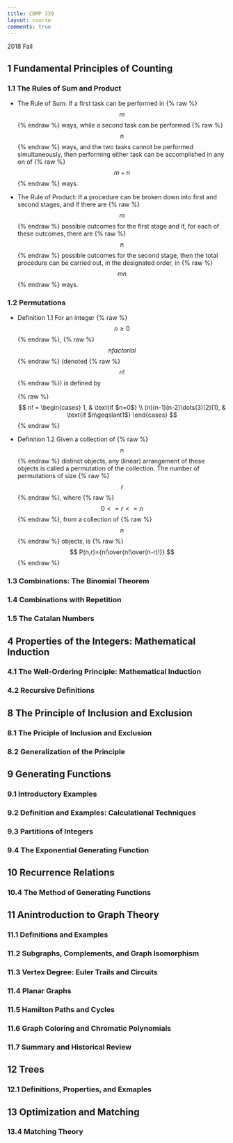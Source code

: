 ```yaml
---
title: COMP 339
layout: course
comments: true
---
```


2018 Fall

<!--more-->
## 1 Fundamental Principles of Counting

### 1.1 The Rules of Sum and Product

* The Rule of Sum: If a first task can be performed in {% raw %}$$m$${% endraw %} ways, while a second task can be performed {% raw %}$$ n$${% endraw %} ways, and the two tasks cannot be performed simultaneously, then performing either task can be accomplished in any on of {% raw %}$$ m + n$${% endraw %} ways.

* The Rule of Product: If a procedure can be broken down into first and second stages, and if there are {% raw %}$$ m$${% endraw %} possible outcomes for the first stage and if, for each of these outcomes, there are {% raw %}$$ n$${% endraw %} possible outcomes for the second stage, then the total procedure can be carried out, in the designated order, in {% raw %}$$ mn$${% endraw %} ways.

### 1.2 Permutations

* Definition 1.1 For an integer {% raw %}$$n\geqslant0$${% endraw %}, {% raw %}$$n factorial$${% endraw %} (denoted {% raw %}$$n!$${% endraw %}) is defined by
    
    {% raw %}
    $$
    n! =
    \begin{cases}
    1,  & \text{if $n=0$} \\
    (n)(n-1)(n-2)\dots(3)(2)(1), & \text{if $n\geqslant1$}
    \end{cases}
    $$
    {% endraw %}

* Definition 1.2 Given a collection of {% raw %}$$n$${% endraw %} distinct objects, any (linear) arrangement of these objects is called a permutation of the collection. The number of permutations of size {% raw %}$$r$${% endraw %}, where {% raw %}$$0<=r<=n$${% endraw %}, from a collection of {% raw %}$$n$${% endraw %} objects, is 
    {% raw %}
    $$
    P(n,r)={n!\over{n!\over(n-r)!}}
    $$
    {% endraw %}

### 1.3 Combinations: The Binomial Theorem

### 1.4 Combinations with Repetition

### 1.5 The Catalan Numbers

## 4 Properties of the Integers: Mathematical Induction

### 4.1 The Well-Ordering Principle: Mathematical Induction

### 4.2 Recursive Definitions

## 8 The Principle of Inclusion and Exclusion

### 8.1 The Priciple of Inclusion and Exclusion

### 8.2 Generalization of the Principle

## 9 Generating Functions

### 9.1 Introductory Examples

### 9.2 Definition and Examples: Calculational Techniques

### 9.3 Partitions of Integers

### 9.4 The Exponential Generating Function

## 10 Recurrence Relations

### 10.4 The Method of Generating Functions

## 11 Anintroduction to Graph Theory

### 11.1 Definitions and Examples

### 11.2 Subgraphs, Complements, and Graph Isomorphism

### 11.3 Vertex Degree: Euler Trails and Circuits

### 11.4 Planar Graphs

### 11.5 Hamilton Paths and Cycles

### 11.6 Graph Coloring and Chromatic Polynomials

### 11.7 Summary and Historical Review

## 12 Trees

### 12.1 Definitions, Properties, and Exmaples

## 13 Optimization and Matching

### 13.4 Matching Theory